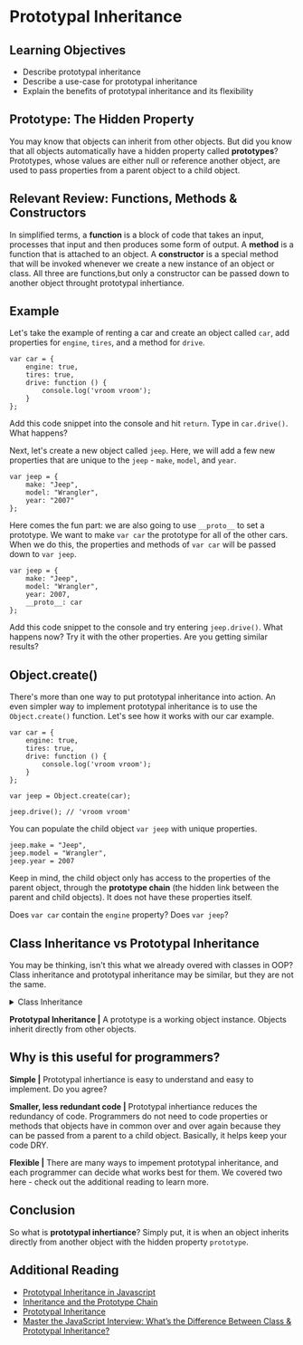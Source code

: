 # Prototypal Inheritance

## Learning Objectives

* Describe prototypal inheritance
* Describe a use-case for prototypal inheritance
* Explain the benefits of prototypal inheritance and its flexibility

## Prototype: The Hidden Property

You may know that objects can inherit from other objects. But did you know that all objects automatically have a hidden property called **prototypes**? Prototypes, whose values are either null or reference another object, are used to pass properties from a parent object to a child object.

## Relevant Review: Functions, Methods & Constructors

In simplified terms, a **function** is a block of code that takes an input, processes that input and then produces some form of output. A **method** is a function that is attached to an object. A **constructor** is a special method that will be invoked whenever we create a new instance of an object or class. All three are functions,but only a constructor can be passed down to another object throught prototypal inhertiance.

## Example

Let's take the example of renting a car and create an object called `car`, add properties for `engine`, `tires`, and a method for `drive`.

```
var car = {
    engine: true,
    tires: true,
    drive: function () {
        console.log('vroom vroom');
    }
};
```
Add this code snippet into the console and hit `return`. Type in `car.drive()`. What happens?

Next, let's create a new object called `jeep`. Here, we will add a few new properties that are unique to the `jeep` - `make`, `model`, and `year`.
```
var jeep = {
    make: "Jeep",
    model: "Wrangler",
    year: "2007"
};
```
Here comes the fun part: we are also going to use `__proto__` to set a prototype. We want to make `var car` the prototype for all of the other cars. When we do this, the properties and methods of `var car` will be passed down to `var jeep`.
```
var jeep = {
    make: "Jeep",
    model: "Wrangler",
    year: 2007,
    __proto__: car
};
```
Add this code snippet to the console and try entering `jeep.drive()`. What happens now? Try it with the other properties. Are you getting similar results?

## Object.create()

There's more than one way to put prototypal inheritance into action. An even simpler way to implement prototypal inheritance is to use the `Object.create()` function. Let's see how it works with our car example.
```
var car = {
    engine: true,
    tires: true,
    drive: function () {
        console.log('vroom vroom');
    }
};

var jeep = Object.create(car);

jeep.drive(); // 'vroom vroom'
```
You can populate the child object `var jeep` with unique properties.
```
jeep.make = "Jeep",
jeep.model = "Wrangler",
jeep.year = 2007
```
Keep in mind, the child object only has access to the properties of the parent object, through the **prototype chain** (the hidden link between the parent and child objects). It does not have these properties itself. 

Does `var car` contain the `engine` property? Does `var jeep`?

## Class Inheritance vs Prototypal Inheritance

You may be thinking, isn't this what we already overed with classes in OOP? Class inheritance and prototypal inheritance may be similar, but they are not the same.

<details>
    <summary>Class Inheritance</summary>
A class is like a blueprint — a description of the object to be created. Classes inherit from classes and create subclass relationships: hierarchical class taxonomies.
</details>

**Prototypal Inheritance |** A prototype is a working object instance. Objects inherit directly from other objects.

## Why is this useful for programmers?

**Simple |**
Prototypal inhertiance is easy to understand and easy to implement. Do you agree?

**Smaller, less redundant code |**
Prototypal inhertiance reduces the redundancy of code. Programmers do not need to code properties or methods that objects have in common over and over again because they can be passed from a parent to a child object. Basically, it helps keep your code DRY.

**Flexible |**
There are many ways to impement prototypal inheritance, and each programmer can decide what works best for them. We covered two here - check out the additional reading to learn more.

## Conclusion

So what is **prototypal inhertiance**? Simply put, it is when an object inherits directly from another object with the hidden property `prototype`.

## Additional Reading

* [Prototypal Inheritance in Javascript](https://medium.com/@kevincennis/prototypal-inheritance-781bccc97edb)
* [Inheritance and the Prototype Chain](https://developer.mozilla.org/en-US/docs/Web/JavaScript/Inheritance_and_the_prototype_chain)
* [Prototypal Inheritance](https://developer.mozilla.org/en-US/docs/Web/JavaScript/Inheritance_and_the_prototype_chain)
* [Master the JavaScript Interview: What’s the Difference Between Class & Prototypal Inheritance?](https://medium.com/javascript-scene/master-the-javascript-interview-what-s-the-difference-between-class-prototypal-inheritance-e4cd0a7562e9)
